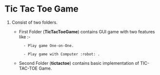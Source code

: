 # Tic Tac Toe Game

1. Consist of two folders.
    - First Folder (**TicTacToeGame**) contains GUI game with two features like :-
            
            - Play game One-on-One.
            
            - Play game with Computer :robot: .
    - Second Folder (**tictactoe**) contains basic implementation of TIC-TAC-TOE Game.
